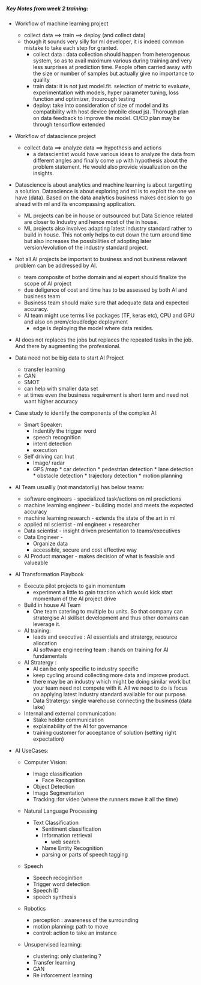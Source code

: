 ##### Key Notes from week 2 training:
* Workflow of machine learning project  
    * collect data ==> train ==> deploy (and collect data)
    * though it sounds very silly for ml developer, it is indeed common mistake to take each step for granted.
        * collect data : data collection should happen from heterogenous system, so as to avail maximum various during training and very less surprises at prediction time. People often carried away with the size or number of samples but actually give no importance to quality
        * train data: it is not just model.fit. selection of metric to evaluate, experimentation with models, hyper parameter tuning, loss function and optimizer, thourough testing
        * deploy: take into consideration of size of model and its compatibility with host device (mobile cloud js). Thorough plan on data feedback to improve the model. CI/CD plan may be through tensorflow extended
        

* Workflow of datascience project
   * collect data ==> analyze data ==> hypothesis and actions
      * a datascientist would have various ideas to analyze the data from different angles and finally come up with hypothesis about the problem statement. He would also provide visualization on the insights.

* Datascience is about analytics and machine learning is about targetting a solution. Datascience is about exploring and ml is to exploit the one we have (data). Based on the data analytics business makes decision to go ahead with ml and its encompassing application.
   * ML projects can be in house or outsourced but Data Science related are closer to Industry and hence most of the in house.
   * ML projects also involves adapting latest industry standard rather to build in house. This not only helps to cut down the turn around time but also increases the possibilities of adopting later version/evolution of the industry standard project.


* Not all AI projects be important to business and not business relavant problem can be addressed by AI.
   * team composite of bothe domain and ai expert should finalize the scope of AI project
   * due deligence of cost and time has to be assessed by both AI and business team
   * Business team should make sure that adequate data and expected accuracy.
   * AI team might use terms like packages (TF, keras etc), CPU and GPU and also on prem/cloud/edge deployment
      * edge is deploying the model where data resides.
* AI does not replaces the jobs but replaces the repeated tasks in the job. And there by augmenting the professional.
   

* Data need not be big data to start AI Project
   * transfer learning
   * GAN
   * SMOT 
   * can help with smaller data set
   * at times even the business requirement is short term and need not want higher accuracy 

* Case study to identify the components of the complex AI:
   * Smart Speaker: 
      * Indentify the trigger word
      * speech recognition
      * intent detection
      * execution
   * Self driving car:
      Inut
      * Image/ radar
      * GPS /map
            * car detection
            * pedestrian detection
            * lane detection
            * obstacle detection
            * trajectory detection
               * motion planning
* AI Team usuallly (not mandatorily) has below teams:
   * software engineers - specialized task/actions on ml predictions
   * machine learning engineer - building model and meets the expected accuracy
   * machine learning research - extends the state of the art in ml
   * applied ml scientist -  ml engineer + researcher
   * Data scientist - insight driven presentation to teams/executives
   * Data Engineer - 
      - Organize data
      - accessible, secure and cost effective way
   * AI Product manager - makes decision of what is feasible and valueable

* AI Transformation Playbook
   * Execute pilot projects to gain momentum
      * experiment a little to gain traction which would kick start momentum of the AI project drive
   * Build in house AI Team
      * One team catering to multiple bu units. So that company can stratergise AI skillset development and thus other domains can leverage it.
   * AI training:
      * leads and executive : AI essentials and stratergy, resource allocation 
      * AI software engineering team :  hands on training for AI fundamentals 
   * AI Stratergy :
      * AI can be only specific to industry specific
      * keep cycling around collecting more data and improve product.
      * there may be an industry which might be doing similar work but your team need not compete with it. All we need to do is focus on applying latest industry standard available for our purpose.
      * Data Stratergy: single warehouse connecting the business (data lake)
   * Internal and external communication:
      * Stake holder communication
      * explainability of the AI for governance
      * training customer for acceptance of solution (setting right expectation)
      
      
* AI UseCases:
   * Computer Vision:
      * Image classification
         * Face Recognition
      * Object Detection
      * Image Segmentation
      * Tracking :for video (where the runners move it all the time)
   * Natural Language Processing
      * Text Classification
         * Sentiment classification
         * Information retrieval
            * web search
         * Name Entity Recognition
         * parsing or parts of speech tagging
   * Speech
      * Speech recoginition
      * Trigger word detection
      * Speech ID
      * speech synthesis
   * Robotics
      * perception : awareness of the surrounding
      * motion planning: path to move
      * control: action to take an instance
      
   * Unsupervised learning:
      * clustering: only clustering ?
      * Transfer learning
      * GAN
      * Re inforcement learning  
